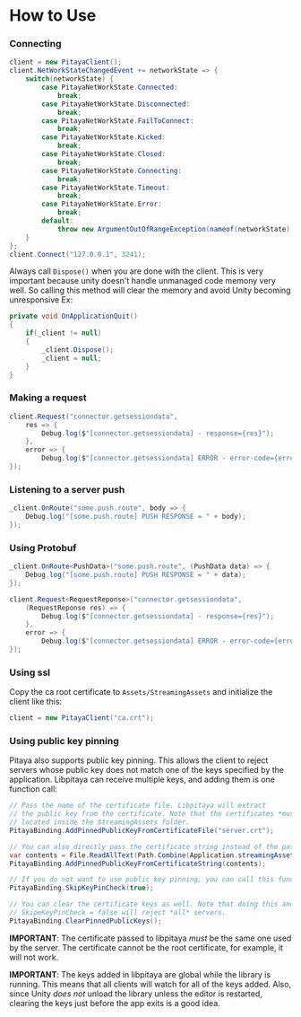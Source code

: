 # How to Use

### Connecting
```cs
client = new PitayaClient();
client.NetWorkStateChangedEvent += networkState => {
    switch(networkState) {
        case PitayaNetWorkState.Connected:
            break;
        case PitayaNetWorkState.Disconnected:
            break;
        case PitayaNetWorkState.FailToConnect:
            break;
        case PitayaNetWorkState.Kicked:
            break;
        case PitayaNetWorkState.Closed:
            break;
        case PitayaNetWorkState.Connecting:
            break;
        case PitayaNetWorkState.Timeout:
            break;
        case PitayaNetWorkState.Error:
            break;
        default:
            throw new ArgumentOutOfRangeException(nameof(networkState), networkState, null);
    }
};
client.Connect("127.0.0.1", 3241);
```

Always call `Dispose()` when you are done with the client. This is very important because unity doesn't handle unmanaged code memony very well. So calling this method will clear the memory and avoid Unity becoming unresponsive
Ex:
```cs
private void OnApplicationQuit()
{
    if(_client != null)
    {
        _client.Dispose();
        _client = null;
    }
}
```

### Making a request
```cs
client.Request("connector.getsessiondata",
    res => {
        Debug.log($"[connector.getsessiondata] - response={res}");
    },
    error => {
        Debug.log($"[connector.getsessiondata] ERROR - error-code={error.Code} metadata={error.Metadata}");
});
```

### Listening to a server push
```cs
_client.OnRoute("some.push.route", body => {
    Debug.log("[some.push.route] PUSH RESPONSE = " + body);
});
```

### Using Protobuf
```cs
_client.OnRoute<PushData>("some.push.route", (PushData data) => {
    Debug.log("[some.push.route] PUSH RESPONSE = " + data);
});

client.Request<RequestReponse>("connector.getsessiondata",
    (RequestReponse res) => {
        Debug.log($"[connector.getsessiondata] - response={res}");
    },
    error => {
        Debug.log($"[connector.getsessiondata] ERROR - error-code={error.Code} metadata={error.Metadata}");
});
```

### Using ssl
Copy the ca root certificate to `Assets/StreamingAssets` and initialize the client like this:
```cs
client = new PitayaClient("ca.crt");
```

### Using public key pinning
Pitaya also supports public key pinning. This allows the client to reject servers whose public key does not match one of the keys specified by the application. Libpitaya can receive multiple keys, and adding them is one function call:

```cs
// Pass the name of the certificate file. Libpitaya will extract 
// the public key from the certificate. Note that the certificates *must* be
// located inside the StreamingAssets folder.
PitayaBinding.AddPinnedPublicKeyFromCertificateFile("server.crt");

// You can also directly pass the certificate string instead of the path to the file.
var contents = File.ReadAllText(Path.Combine(Application.streamingAssetsPath, "server.crt"));
PitayaBinding.AddPinnedPublicKeyFromCertificateString(contents);

// If you do not want to use public key pinning, you can call this function (the default is to not use key pinning):
PitayaBinding.SkipKeyPinCheck(true);

// You can clear the certificate keys as well. Note that doing this and using 
// SkipeKeyPinCheck = false will reject *all* servers.
PitayaBinding.ClearPinnedPublicKeys();
```

**IMPORTANT**: The certificate passed to libpitaya _must_ be the same one used by the server. The certificate cannot be the root certificate, for example, it will not work.

**IMPORTANT**: The keys added in libpitaya are global while the library is running. This means that all clients will watch for all of the keys added. Also, since Unity *does not* unload the library unless the editor is restarted, clearing the keys just before the app exits is a good idea.

